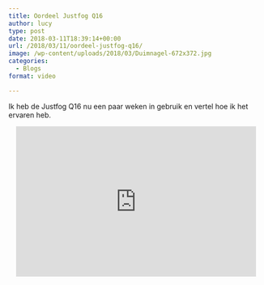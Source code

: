 ```yaml
---
title: Oordeel Justfog Q16
author: lucy
type: post
date: 2018-03-11T18:39:14+00:00
url: /2018/03/11/oordeel-justfog-q16/
image: /wp-content/uploads/2018/03/Duimnagel-672x372.jpg
categories:
  - Blogs
format: video

---
```

Ik heb de Justfog Q16 nu een paar weken in gebruik en vertel hoe ik het ervaren heb.

<span class="embed-youtube" style="text-align:center; display: block;"><iframe class='youtube-player' type='text/html' width='474' height='297' src='https://www.youtube.com/embed/_c6cyrcXk_w?version=3&#038;rel=1&#038;fs=1&#038;autohide=2&#038;showsearch=0&#038;showinfo=1&#038;iv_load_policy=1&#038;wmode=transparent' allowfullscreen='true' style='border:0;'></iframe></span>